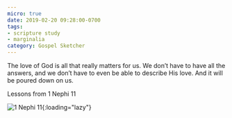 ```yaml
---
micro: true
date: 2019-02-20 09:28:00-0700
tags:
- scripture study
- marginalia
category: Gospel Sketcher
---
```


The love of God is all that really matters for us. We don’t have to have all the answers, and we don’t have to even be able to describe His love. And it will be poured down on us.

Lessons from 1 Nephi 11

![1 Nephi 11](https://media.bennorris.org/images/gospelsketcher/uploads/2019/3bd29d168b.jpg){:loading="lazy"}